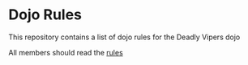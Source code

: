 Dojo Rules
==========

This repository contains a list of dojo rules for the Deadly Vipers dojo

All members should read the [rules](https://github.com/deadlyvipers/)